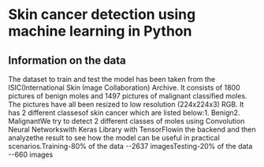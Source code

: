 # Skin cancer detection using machine learning in Python

## Information on the data
The dataset to train and test the model has been taken from the ISIC(International Skin Image Collaboration) Archive. It consists of 1800 pictures of benign moles and 1497 pictures of malignant classified moles. The pictures have all been resized to low resolution (224x224x3) RGB. It has 2 different classesof skin cancer which are listed below:1. Benign2. MalignantWe try to detect 2 different classes of moles using Convolution Neural Networkswith Keras Library with TensorFlowin the backend and then analyzethe result to see how the model can be useful in practical scenarios.Training-80% of the data  --2637 imagesTesting-20% of the data  --660 images
